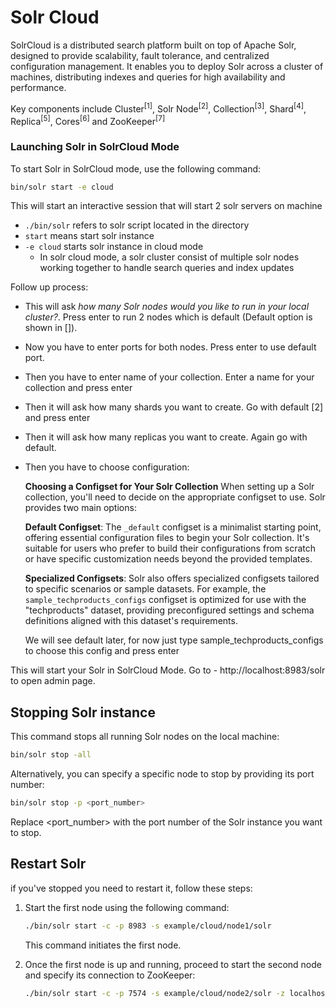 # Solr Cloud

SolrCloud is a distributed search platform built on top of Apache Solr, designed to provide scalability, fault tolerance, and centralized configuration management. It enables you to deploy Solr across a cluster of machines, distributing indexes and queries for high availability and performance. 

Key components include Cluster<sup>[1]</sup>, Solr Node<sup>[2]</sup>, Collection<sup>[3]</sup>, Shard<sup>[4]</sup>, Replica<sup>[5]</sup>, Cores<sup>[6]</sup> and ZooKeeper<sup>[7]</sup>

### Launching Solr in SolrCloud Mode

To start Solr in SolrCloud mode, use the following command:
```bash
bin/solr start -e cloud
```
This will start an interactive session that will start 2 solr servers on machine

- `./bin/solr` refers to solr script located in the directory
- `start` means start solr instance
- `-e cloud` starts solr instance in cloud mode
  - In solr cloud mode, a solr cluster consist of multiple solr nodes working together to handle search queries and index updates

Follow up process:

- This will ask *how many Solr nodes would you like to run in your local cluster?*. Press enter to run 2 nodes which is default (Default option is shown in []).
- Now you have to enter ports for both nodes. Press enter to use default port.
- Then you have to enter name of your collection. Enter a name for your collection and press enter
- Then it will ask how many shards you want to create. Go with default [2] and press enter
- Then it will ask how many replicas you want to create. Again go with default.
- Then you have to choose configuration:
  
    **Choosing a Configset for Your Solr Collection**
    When setting up a Solr collection, you'll need to decide on the appropriate configset to use. Solr provides two main options:

    **Default Configset**: The `_default` configset is a minimalist starting point, offering essential configuration files to begin your Solr collection. It's suitable for users who prefer to       build their configurations from scratch or have specific customization needs beyond the provided templates.

    **Specialized Configsets**: Solr also offers specialized configsets tailored to specific scenarios or sample datasets. For example, the `sample_techproducts_configs` configset is optimized for use with the "techproducts" dataset, providing preconfigured settings and schema definitions aligned with this dataset's requirements.
  
     We will see default later, for now just type sample_techproducts_configs to choose this config and press enter

This will start your Solr in SolrCloud Mode. Go to - http://localhost:8983/solr to open admin page.

## Stopping Solr instance

This command stops all running Solr nodes on the local machine:
```bash
bin/solr stop -all
```

Alternatively, you can specify a specific node to stop by providing its port number:
```bash
bin/solr stop -p <port_number>
```
Replace <port_number> with the port number of the Solr instance you want to stop.

## Restart Solr
if you've stopped you need to restart it, follow these steps:

1. Start the first node using the following command:
    ```bash
    ./bin/solr start -c -p 8983 -s example/cloud/node1/solr
    ```
    This command initiates the first node.

2. Once the first node is up and running, proceed to start the second node and specify its connection to ZooKeeper:
    ```bash
    ./bin/solr start -c -p 7574 -s example/cloud/node2/solr -z localhost:9983
